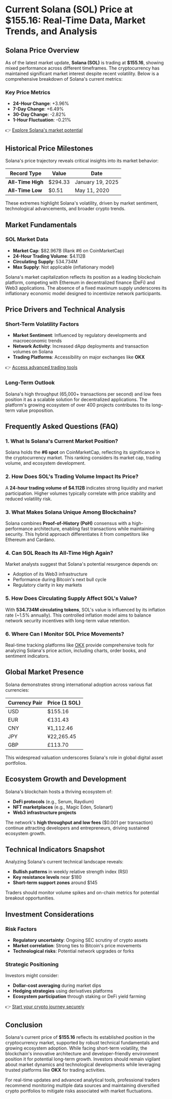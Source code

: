 # Current Solana (SOL) Price at $155.16: Real-Time Data, Market Trends, and Analysis

## Solana Price Overview

As of the latest market update, **Solana (SOL)** is trading at **$155.16**, showing mixed performance across different timeframes. The cryptocurrency has maintained significant market interest despite recent volatility. Below is a comprehensive breakdown of Solana's current metrics:

### Key Price Metrics
- **24-Hour Change**: +3.96%
- **7-Day Change**: +6.49%
- **30-Day Change**: -2.82%
- **1-Hour Fluctuation**: -0.21%

👉 [Explore Solana's market potential](https://bit.ly/okx-bonus)

## Historical Price Milestones

Solana's price trajectory reveals critical insights into its market behavior:

| Record Type        | Value       | Date           |
|---------------------|-------------|----------------|
| **All-Time High**   | $294.33     | January 19, 2025|
| **All-Time Low**    | $0.51       | May 11, 2020   |

These extremes highlight Solana's volatility, driven by market sentiment, technological advancements, and broader crypto trends.

## Market Fundamentals

### SOL Market Data
- **Market Cap**: $82.967B (Rank #6 on CoinMarketCap)
- **24-Hour Trading Volume**: $4.112B
- **Circulating Supply**: 534.734M
- **Max Supply**: Not applicable (inflationary model)

Solana's market capitalization reflects its position as a leading blockchain platform, competing with Ethereum in decentralized finance (DeFi) and Web3 applications. The absence of a fixed maximum supply underscores its inflationary economic model designed to incentivize network participants.

## Price Drivers and Technical Analysis

### Short-Term Volatility Factors
- **Market Sentiment**: Influenced by regulatory developments and macroeconomic trends
- **Network Activity**: Increased dApp deployments and transaction volumes on Solana
- **Trading Platforms**: Accessibility on major exchanges like **OKX**

👉 [Access advanced trading tools](https://bit.ly/okx-bonus)

### Long-Term Outlook
Solana's high throughput (65,000+ transactions per second) and low fees position it as a scalable solution for decentralized applications. The platform's growing ecosystem of over 400 projects contributes to its long-term value proposition.

## Frequently Asked Questions (FAQ)

### 1. What Is Solana's Current Market Position?
Solana holds the **#6 spot** on CoinMarketCap, reflecting its significance in the cryptocurrency market. This ranking considers its market cap, trading volume, and ecosystem development.

### 2. How Does SOL's Trading Volume Impact Its Price?
A **24-hour trading volume of $4.112B** indicates strong liquidity and market participation. Higher volumes typically correlate with price stability and reduced volatility risk.

### 3. What Makes Solana Unique Among Blockchains?
Solana combines **Proof-of-History (PoH)** consensus with a high-performance architecture, enabling fast transactions while maintaining security. This hybrid approach differentiates it from competitors like Ethereum and Cardano.

### 4. Can SOL Reach Its All-Time High Again?
Market analysts suggest that Solana's potential resurgence depends on:
- Adoption of its Web3 infrastructure
- Performance during Bitcoin's next bull cycle
- Regulatory clarity in key markets

### 5. How Does Circulating Supply Affect SOL's Value?
With **534.734M circulating tokens**, SOL's value is influenced by its inflation rate (~1.5% annually). This controlled inflation model aims to balance network security incentives with long-term value retention.

### 6. Where Can I Monitor SOL Price Movements?
Real-time tracking platforms like [OKX](https://bit.ly/okx-bonus) provide comprehensive tools for analyzing Solana's price action, including charts, order books, and sentiment indicators.

## Global Market Presence

Solana demonstrates strong international adoption across various fiat currencies:

| Currency Pair | Price (1 SOL) |
|---------------|---------------|
| USD           | $155.16       |
| EUR           | €131.43       |
| CNY           | ¥1,112.46     |
| JPY           | ¥22,265.45    |
| GBP           | £113.70       |

This widespread valuation underscores Solana's role in global digital asset portfolios.

## Ecosystem Growth and Development

Solana's blockchain hosts a thriving ecosystem of:
- **DeFi protocols** (e.g., Serum, Raydium)
- **NFT marketplaces** (e.g., Magic Eden, Solanart)
- **Web3 infrastructure projects**

The network's **high throughput and low fees** ($0.001 per transaction) continue attracting developers and entrepreneurs, driving sustained ecosystem growth.

## Technical Indicators Snapshot

Analyzing Solana's current technical landscape reveals:
- **Bullish patterns** in weekly relative strength index (RSI)
- **Key resistance levels** near $180
- **Short-term support zones** around $145

Traders should monitor volume spikes and on-chain metrics for potential breakout opportunities.

## Investment Considerations

### Risk Factors
- **Regulatory uncertainty**: Ongoing SEC scrutiny of crypto assets
- **Market correlation**: Strong ties to Bitcoin's price movements
- **Technological risks**: Potential network upgrades or forks

### Strategic Positioning
Investors might consider:
- **Dollar-cost averaging** during market dips
- **Hedging strategies** using derivatives platforms
- **Ecosystem participation** through staking or DeFi yield farming

👉 [Start your crypto journey securely](https://bit.ly/okx-bonus)

## Conclusion

Solana's current price of **$155.16** reflects its established position in the cryptocurrency market, supported by robust technical fundamentals and growing ecosystem adoption. While facing short-term volatility, the blockchain's innovative architecture and developer-friendly environment position it for potential long-term growth. Investors should remain vigilant about market dynamics and technological developments while leveraging trusted platforms like **OKX** for trading activities.

For real-time updates and advanced analytical tools, professional traders recommend monitoring multiple data sources and maintaining diversified crypto portfolios to mitigate risks associated with market fluctuations.